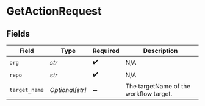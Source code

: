 # GetActionRequest


## Fields

| Field                                  | Type                                   | Required                               | Description                            |
| -------------------------------------- | -------------------------------------- | -------------------------------------- | -------------------------------------- |
| `org`                                  | *str*                                  | :heavy_check_mark:                     | N/A                                    |
| `repo`                                 | *str*                                  | :heavy_check_mark:                     | N/A                                    |
| `target_name`                          | *Optional[str]*                        | :heavy_minus_sign:                     | The targetName of the workflow target. |